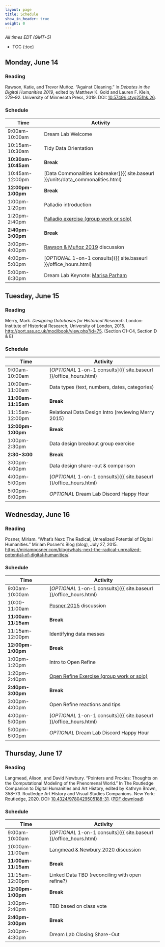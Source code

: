 ```yaml
---
layout: page
title: Schedule
show_in_header: true
weight: 0
---
```


*All times EDT (GMT+5)*

* TOC
{:toc}


## Monday, June 14

### Reading

Rawson, Katie, and Trevor Muñoz. “Against Cleaning.” In *Debates in the Digital Humanities 2019*, edited by Matthew K. Gold and Lauren F. Klein, 279–92. University of Minnesota Press, 2019. DOI: [10.5749/j.ctvg251hk.26](https://doi.org/10.5749/j.ctvg251hk.26).

### Schedule

| Time                | Activity                                                                            |
| ------------------- | ----------------------------------------------------------------------------------- |
| 9:00am-10:00am      | Dream Lab Welcome                                                                   |
| 10:15am-10:30am     | Tidy Data Orientation                                                               |
| **10:30am-10:45am** | **Break**                                                                           |
| 10:45am-12:00pm     | [Data Commonalities Icebreaker]({{ site.baseurl }}/units/data_commonalities.html)   |
| **12:00pm-1:00pm**  | **Break**                                                                           |
| 1:00pm-1:20pm       | Palladio introduction                                                               |
| 1:20pm-2:40pm       | [Palladio exercise (group work or solo)][Palladio]                                  |
| **2:40pm-3:00pm**   | **Break**                                                                           |
| 3:00pm-4:00pm       | [Rawson & Muñoz 2019][rawson] discussion                                            |
| 4:00pm-5:00pm       | [*OPTIONAL* 1-on-1 consults]({{ site.baseurl }}/office_hours.html)                  |
| 5:00pm-6:30pm       | Dream Lab Keynote: [Marisa Parham](https://english.umd.edu/directory/marisa-parham) |

[Palladio]: https://matthewlincoln.net/mapping-knoedler-palladio/

[rawson]: https://doi.org/10.5749/j.ctvg251hk.26

## Tuesday, June 15

### Reading

Merry, Mark. *Designing Databases for Historical Research*. London: Institute of Historical Research, University of London, 2015. http://port.sas.ac.uk/mod/book/view.php?id=75. (Section C1-C4, Section D & E)

### Schedule

| Time                | Activity                                                           |
| ------------------- | ------------------------------------------------------------------ |
| 9:00am-10:00am      | [*OPTIONAL* 1-on-1 consults]({{ site.baseurl }}/office_hours.html) |
| 10:00am-11:00am     | Data types (text, numbers, dates, categories)                      |
| **11:00am-11:15am** | **Break**                                                          |
| 11:15am-12:00pm     | Relational Data Design Intro (reviewing Merry 2015)                |
| **12:00pm-1:00pm**  | **Break**                                                          |
| 1:00pm-2:30pm       | Data design breakout group exercise                                |
| **2:30-3:00**       | **Break**                                                          |
| 3:00pm-4:00pm       | Data design share-out & comparison                                 |
| 4:00pm-5:00pm       | [*OPTIONAL* 1-on-1 consults]({{ site.baseurl }}/office_hours.html) |
| 5:00pm-6:00pm       | *OPTIONAL* Dream Lab Discord Happy Hour                            |



## Wednesday, June 16

### Reading

Posner, Miriam. “What’s Next: The Radical, Unrealized Potential of Digital Humanities.” Miriam Posner’s Blog (blog), July 27, 2015. https://miriamposner.com/blog/whats-next-the-radical-unrealized-potential-of-digital-humanities/.

[posner]: https://miriamposner.com/blog/whats-next-the-radical-unrealized-potential-of-digital-humanities/

[phor]: https://doi.org/10.46430/phen0023

### Schedule

| Time                | Activity                                                           |
| ------------------- | ------------------------------------------------------------------ |
| 9:00am-10:00am      | [*OPTIONAL* 1-on-1 consults]({{ site.baseurl }}/office_hours.html) |
| 10:00-11:00am       | [Posner 2015][posner] discussion                                   |
| **11:00am-11:15am** | **Break**                                                          |
| 11:15am-12:00pm     | Identifying data messes                                            |
| **12:00pm-1:00pm**  | **Break**                                                          |
| 1:00pm-1:20pm       | Intro to Open Refine                                               |
| 1:20pm-2:40pm       | [Open Refine Exercise (group work or solo)][phor]                  |
| **2:40pm-3:00pm**   | **Break**                                                          |
| 3:00pm-4:00pm       | Open Refine reactions and tips                                     |
| 4:00pm-5:00pm       | [*OPTIONAL* 1-on-1 consults]({{ site.baseurl }}/office_hours.html) |
| 5:00pm-6:00pm       | *OPTIONAL* Dream Lab Discord Happy Hour                            |

## Thursday, June 17

### Reading

Langmead, Alison, and David Newbury. “Pointers and Proxies: Thoughts on the Computational Modeling of the Phenomenal World.” In The Routledge Companion to Digital Humanities and Art History, edited by Kathryn Brown, 358–73. Routledge Art History and Visual Studies Companions. New York: Routledge, 2020. DOI: [10.4324/9780429505188-31](https://doi.org/10.4324/9780429505188-31). ([PDF download][proxies])

[proxies]: https://cmu.box.com/s/bib2twnwu37756ypcvt77qltc6w9rsvh

### Schedule

| Time                | Activity                                                           |
| ------------------- | ------------------------------------------------------------------ |
| 9:00am-10:00am      | [*OPTIONAL* 1-on-1 consults]({{ site.baseurl }}/office_hours.html) |
| 10:00am-11:00am     | [Langmead & Newbury 2020 discussion][proxies]                      |
| **11:00am-11:15am** | **Break**                                                          |
| 11:15am-12:00pm     | Linked Data TBD (reconciling with open refine?)                    |
| **12:00pm-1:00pm**  | **Break**                                                          |
| 1:00pm-2:40pm       | TBD based on class vote                                            |
| **2:40pm-3:00pm**   | **Break**                                                          |
| 3:00pm-4:30pm       | Dream Lab Closing Share-Out                                        |